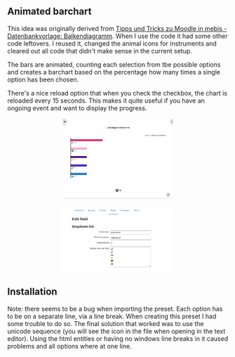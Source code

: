 ## Animated barchart

This idea was originally derived from 
[Tipps und Tricks zu Moodle in mebis - Datenbankvorlage: Balkendiagramm](https://fdagner.notion.site/Datenbankvorlage-Balkendiagramm-50070ca4c56747be834781286122509b).
When I use the code it had some other code leftovers. I reused it, changed
the animal icons for instruments and cleared out all code that didn't make sense
in the current setup.

The bars are animated, counting each selection from tbe possible options and
creates a barchart based on the percentage how many times a single option has
been chosen.

There's a nice reload option that when you check the checkbox, the chart is reloaded
every 15 seconds. This makes it quite useful if you have an ongoing event and
want to display the progress.

<div style="margin: 0 25%">

![Screenshot list viee](list_view.png "Screenshot list view")

![Sceeenshot dropdown list](dropdown_list_instruments.png "Sceeenshot dropdown list")

</div>

## Installation

Note: there seems to be a bug when importing the preset. Each option has to be on a separate
line, via a line break. When creating this preset I had some trouble to do so. The
final solution that worked was to use the unicode sequence (you will see the icon in the file
when opening in the text editor). Using the html entities or having no windows line breaks
in it caused problems and all options where at one line.
